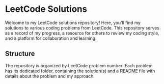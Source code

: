 # LeetCode Solutions

Welcome to my LeetCode solutions repository! Here, you'll find my solutions to various coding problems from LeetCode. This repository serves as a record of my progress, a resource for others to review my coding style, and a platform for collaboration and learning.

## Structure

The repository is organized by LeetCode problem number. Each problem has its dedicated folder, containing the solution(s) and a README file with details about the problem and my approach.

